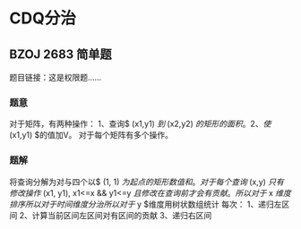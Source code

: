# CDQ分治

## BZOJ 2683 简单题
题目链接：这是权限题……
### 题意
对于矩阵，有两种操作：
1、查询$ (x1,y1) $到$ (x2,y2) $的矩形的面积。
2、使$ (x1,y1) $的值加V。
对于每个矩阵有多个操作。
### 题解
将查询分解为对与四个以$ (1, 1) $为起点的矩形数值和。
对于每个查询$ (x,y) $只有修改操作$ (x1, y1), x1<=x && y1<=y $且修改在查询前才会有贡献。
所以对于$ x $维度排序
所以对于时间维度分治
所以对于$ y $维度用树状数组统计
每次：
1、递归左区间
2、计算当前区间左区间对有区间的贡献
3、递归右区间
